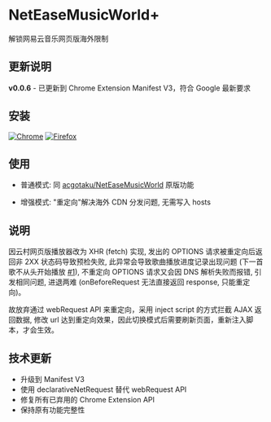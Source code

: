 # NetEaseMusicWorld+

解锁网易云音乐网页版海外限制

## 更新说明

**v0.0.6** - 已更新到 Chrome Extension Manifest V3，符合 Google 最新要求

## 安装

[![Chrome](https://developer.chrome.com/webstore/images/ChromeWebStore_BadgeWBorder_v2_206x58.png)](https://chrome.google.com/webstore/detail/neteasemusicworld%20/pjcgkmiglhiambjngnljkdpoggonlnfe) [![Firefox](https://addons.cdn.mozilla.net/static/img/addons-buttons/AMO-button_1.png)](https://addons.mozilla.org/zh-CN/firefox/addon/neteasemusicworldplus/)

## 使用

- 普通模式: 同 [acgotaku/NetEaseMusicWorld](https://github.com/acgotaku/NetEaseMusicWorld) 原版功能

- 增强模式: "重定向"解决海外 CDN 分发问题, 无需写入 hosts

## 说明

因云村网页版播放器改为 XHR (fetch) 实现, 发出的 OPTIONS 请求被重定向后返回非 2XX 状态码导致预检失败, 此异常会导致歌曲播放进度记录出现问题 (下一首歌不从头开始播放 [#1](https://github.com/nondanee/NetEaseMusicWorldPlus/issues/1)), 不重定向 OPTIONS 请求又会因 DNS 解析失败而报错, 引发相同问题, 进退两难 (onBeforeRequest 无法直接返回 response, 只能重定向)。

故放弃通过 webRequest API 来重定向，采用 inject script 的方式拦截 AJAX 返回数据, 修改 url 达到重定向效果，因此切换模式后需要刷新页面，重新注入脚本，才会生效。

## 技术更新

- 升级到 Manifest V3
- 使用 declarativeNetRequest 替代 webRequest API
- 修复所有已弃用的 Chrome Extension API
- 保持原有功能完整性
